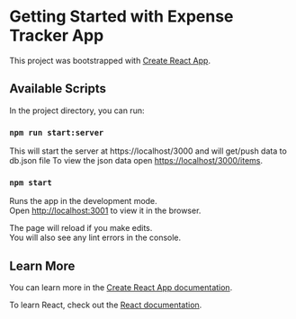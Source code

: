 # Getting Started with Expense Tracker App

This project was bootstrapped with [Create React App](https://github.com/facebook/create-react-app).

## Available Scripts

In the project directory, you can run:

### `npm run start:server`

This will start the server at https://localhost/3000 and will get/push data to db.json file
To view the json data open [https://localhost/3000/items](https://localhost/3000/items).

### `npm start`

Runs the app in the development mode.\
Open [http://localhost:3001](http://localhost:3001) to view it in the browser.

The page will reload if you make edits.\
You will also see any lint errors in the console.

## Learn More

You can learn more in the [Create React App documentation](https://facebook.github.io/create-react-app/docs/getting-started).

To learn React, check out the [React documentation](https://reactjs.org/).
